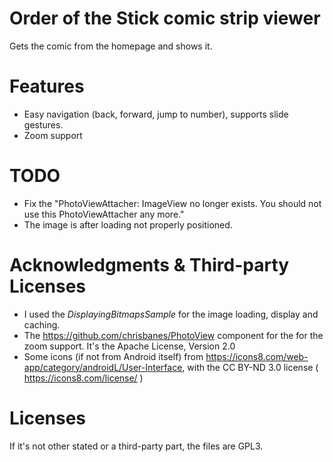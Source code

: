 # Order of the Stick comic strip viewer

Gets the comic from the homepage and shows it.

# Features

* Easy navigation (back, forward, jump to number), supports slide gestures.
* Zoom support

# TODO

* Fix the "PhotoViewAttacher: ImageView no longer exists. You should not use this PhotoViewAttacher any more."
* The image is after loading not properly positioned. 

# Acknowledgments & Third-party Licenses

* I used the *DisplayingBitmapsSample* for the image loading, display and caching.
* The https://github.com/chrisbanes/PhotoView component for the for the zoom support. It's the Apache License, Version 2.0
* Some icons (if not from Android itself) from https://icons8.com/web-app/category/androidL/User-Interface, with the CC BY-ND 3.0 license ( https://icons8.com/license/ )

# Licenses

If it's not other stated or a third-party part, the files are GPL3.
